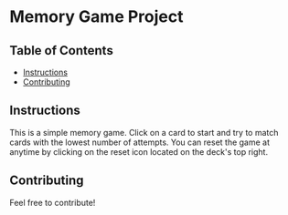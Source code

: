 # Memory Game Project

## Table of Contents

* [Instructions](#instructions)
* [Contributing](#contributing)

## Instructions

This is a simple memory game. Click on a card to start and try to match cards with the lowest number of attempts. You can reset the game at anytime by clicking on the reset icon located on the deck's top right.

## Contributing

Feel free to contribute!
